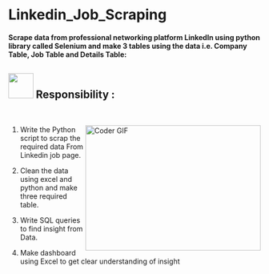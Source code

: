 # Linkedin_Job_Scraping
#### Scrape data from professional networking platform LinkedIn using python library called Selenium and make 3 tables using the data i.e. Company Table, Job Table and Details Table:
<h2>
  <img src="https://media.giphy.com/media/WUlplcMpOCEmTGBtBW/giphy.gif" width="50"> Responsibility :
</h2>
<br>
<p><img align="right" alt="Coder GIF" height=250 width=350 src="https://thumbs.gfycat.com/EvilNextDevilfish-small.gif"/></p>

1. Write the Python script to scrap the required data From Linkedin job page.

2. Clean the data using excel and python and make three required table.

3. Write SQL queries to find insight from Data.

4. Make dashboard using Excel to get clear understanding of insight

<br>
